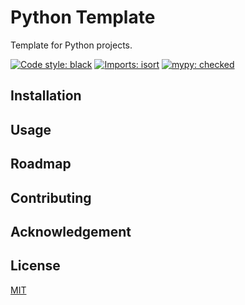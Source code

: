 # Python Template

Template for Python projects.

[![Code style: black](https://img.shields.io/badge/code%20style-black-000000.svg)](https://github.com/psf/black)
[![Imports: isort](https://img.shields.io/badge/%20imports-isort-%231674b1?style=flat&labelColor=ef8336)](https://pycqa.github.io/isort/)
[![mypy: checked](https://www.mypy-lang.org/static/mypy_badge.svg)](https://mypy-lang.org/)

## Installation

## Usage

## Roadmap

## Contributing

## Acknowledgement

## License

[MIT](https://choosealicense.com/licenses/mit/)